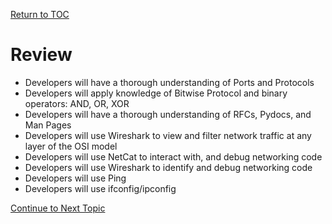 <a href="https://github.com/CyberTrainingUSAF/08-Network-Programming/blob/master/00-Table-of-Contents.md" rel="Return to TOC"> Return to TOC </a>

# Review

* Developers will have a thorough understanding of Ports and Protocols
* Developers will apply knowledge of Bitwise Protocol and binary operators: AND, OR, XOR
* Developers will have a thorough understanding of RFCs, Pydocs, and Man Pages
* Developers will use Wireshark to view and filter network traffic at any layer of the OSI model
* Developers will use NetCat to interact with, and debug networking code
* Developers will use Wireshark to identify and debug networking code
* Developers will use Ping
* Developers will use ifconfig/ipconfig

<a href="https://github.com/CyberTrainingUSAF/08-Network-Programming/blob/master/00-Table-of-Contents.md" > Continue to Next Topic </a>
